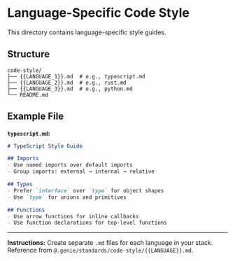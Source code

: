 # Language-Specific Code Style

This directory contains language-specific style guides.

## Structure

```
code-style/
├── {{LANGUAGE_1}}.md  # e.g., typescript.md
├── {{LANGUAGE_2}}.md  # e.g., rust.md
├── {{LANGUAGE_3}}.md  # e.g., python.md
└── README.md
```

## Example File

**`typescript.md`:**
```markdown
# TypeScript Style Guide

## Imports
- Use named imports over default imports
- Group imports: external → internal → relative

## Types
- Prefer `interface` over `type` for object shapes
- Use `type` for unions and primitives

## Functions
- Use arrow functions for inline callbacks
- Use function declarations for top-level functions
```

---

**Instructions:** Create separate `.md` files for each language in your stack. Reference from `@.genie/standards/code-style/{{LANGUAGE}}.md`.
